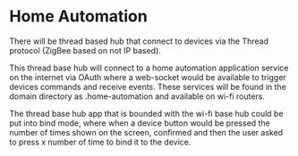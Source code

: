 # Home Automation

There will be thread based hub that connect to devices via the Thread protocol (ZigBee based on not IP based).

This thread base hub will connect to a home automation application service on the internet via OAuth where a web-socket would be available to trigger devices commands and receive events. These services will be found in the domain directory as .home-automation and available on wi-fi routers.

The thread base hub app that is bounded with the wi-fi base hub could be put into bind mode, where when a device button would be pressed the number of times shown on the screen, confirmed and then the user asked to press x number of time to bind it to the device.
